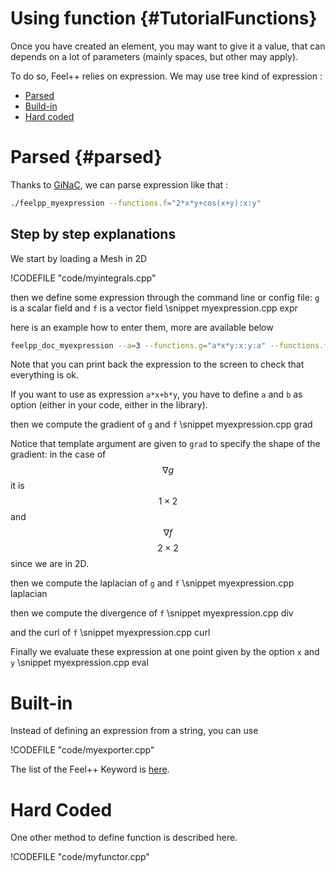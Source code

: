Using function {#TutorialFunctions}
=====================



Once you  have created an element, you may want to give it a value, that can depends on a lot of parameters (mainly spaces, but other may apply).

To do so, Feel++ relies on expression.
We may use tree kind of expression :

- [Parsed](#parsed)
- [Build-in](#build-in)
- [Hard coded](#hc)


# Parsed {#parsed}

Thanks to [GiNaC](http://www.ginac.de), we can parse expression like that :
```sh
./feelpp_myexpression --functions.f="2*x*y+cos(x+y):x:y"
```

Step by step explanations
------------

We start by loading a Mesh in 2D

!CODEFILE "code/myintegrals.cpp"

then we define some expression through the command line or config file: `g`  is a scalar field and `f`  is a vector field
\snippet myexpression.cpp expr

here is an example how to enter them, more are available below
```bash
feelpp_doc_myexpression --a=3 --functions.g="a*x*y:x:y:a" --functions.f="{sin(pi*x),cos(pi*y)}:x:y"
```

Note that you can print back the expression to the screen to check that everything is ok.

If you want to use as expression `a*x+b*y`, you have to define `a` and `b` as option (either in your code, either in the library).

then we compute the gradient of `g`  and `f`
\snippet myexpression.cpp grad

Notice that template argument are given to `grad`  to specify the shape of the
gradient: in the case of $$\nabla g$$ it is $$1\times2$$ and $$\nabla f$$ $$2\times 2$$ since we are in 2D.

then we compute the laplacian of `g`  and `f`
\snippet myexpression.cpp laplacian

then we compute the divergence of `f`
\snippet myexpression.cpp div

and the curl of `f`
\snippet myexpression.cpp curl

Finally we evaluate these expression at one point given by the option `x`  and `y`
\snippet myexpression.cpp eval

# Built-in

Instead of defining an expression from a string, you can use

!CODEFILE "code/myexporter.cpp"

The list of the Feel++ Keyword is [here](Keywords.html).

# Hard Coded

One other method to define function is described here.

!CODEFILE "code/myfunctor.cpp"
